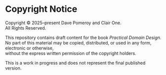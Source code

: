 # Copyright Notice

Copyright © 2025–present Dave Pomeroy and Clair One.  
All Rights Reserved.  

This repository contains draft content for the book *Practical Domain Design*.  
No part of this material may be copied, distributed, or used in any form, electronic or otherwise,  
without the express written permission of the copyright holders.  

This is a work in progress and does not represent the final published version.  
